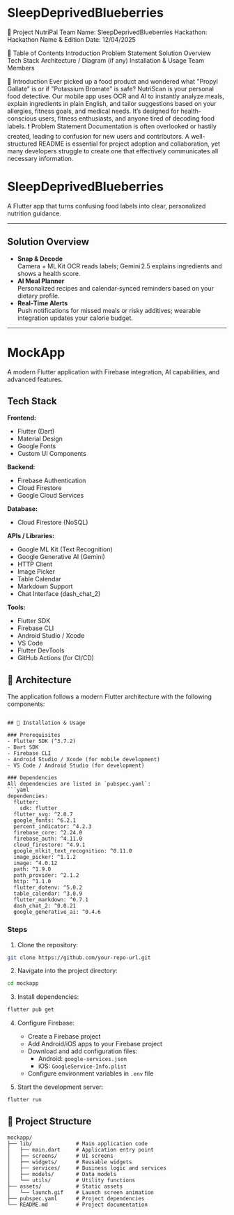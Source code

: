 # SleepDeprivedBlueberries
🚀 Project NutriPal
Team Name: SleepDeprivedBlueberries
Hackathon: Hackathon Name & Edition
Date: 12/04/2025

📖 Table of Contents
Introduction
Problem Statement
Solution Overview
Tech Stack
Architecture / Diagram (if any)
Installation & Usage
Team Members

🧠 Introduction
Ever picked up a food product and wondered what "Propyl Gallate" is or if "Potassium Bromate" is safe? NutriScan is your personal food detective. Our mobile app uses OCR and AI to instantly analyze meals, explain ingredients in plain English, and tailor suggestions based on your allergies, fitness goals, and medical needs. It’s designed for health-conscious users, fitness enthusiasts, and anyone tired of decoding food labels.
❗ Problem Statement
Documentation is often overlooked or hastily created, leading to confusion for new users and contributors. A well-structured README is essential for project adoption and collaboration, yet many developers struggle to create one that effectively communicates all necessary information.

# SleepDeprivedBlueberries

A Flutter app that turns confusing food labels into clear, personalized nutrition guidance.

---

## Solution Overview

- **Snap & Decode**  
  Camera + ML Kit OCR reads labels; Gemini 2.5 explains ingredients and shows a health score.  
- **AI Meal Planner**  
  Personalized recipes and calendar‑synced reminders based on your dietary profile.  
- **Real‑Time Alerts**  
  Push notifications for missed meals or risky additives; wearable integration updates your calorie budget.

---

# MockApp

A modern Flutter application with Firebase integration, AI capabilities, and advanced features.

## Tech Stack

**Frontend:**
- Flutter (Dart)
- Material Design
- Google Fonts
- Custom UI Components

**Backend:**
- Firebase Authentication
- Cloud Firestore
- Google Cloud Services

**Database:**
- Cloud Firestore (NoSQL)

**APIs / Libraries:**
- Google ML Kit (Text Recognition)
- Google Generative AI (Gemini)
- HTTP Client
- Image Picker
- Table Calendar
- Markdown Support
- Chat Interface (dash_chat_2)

**Tools:**
- Flutter SDK
- Firebase CLI
- Android Studio / Xcode
- VS Code
- Flutter DevTools
- GitHub Actions (for CI/CD)

## 🧩 Architecture

The application follows a modern Flutter architecture with the following components:


```

## 🧪 Installation & Usage

### Prerequisites
- Flutter SDK (^3.7.2)
- Dart SDK
- Firebase CLI
- Android Studio / Xcode (for mobile development)
- VS Code / Android Studio (for development)

### Dependencies
All dependencies are listed in `pubspec.yaml`:
```yaml
dependencies:
  flutter:
    sdk: flutter
  flutter_svg: ^2.0.7
  google_fonts: ^6.2.1
  percent_indicator: ^4.2.3
  firebase_core: ^2.24.0
  firebase_auth: ^4.11.0
  cloud_firestore: ^4.9.1
  google_mlkit_text_recognition: ^0.11.0
  image_picker: ^1.1.2
  image: ^4.0.12
  path: ^1.9.0
  path_provider: ^2.1.2
  http: ^1.1.0
  flutter_dotenv: ^5.0.2
  table_calendar: ^3.0.9
  flutter_markdown: ^0.7.1
  dash_chat_2: ^0.0.21
  google_generative_ai: ^0.4.6
```

### Steps

1. Clone the repository:
```bash
git clone https://github.com/your-repo-url.git
```

2. Navigate into the project directory:
```bash
cd mockapp
```

3. Install dependencies:
```bash
flutter pub get
```

4. Configure Firebase:
   - Create a Firebase project
   - Add Android/iOS apps to your Firebase project
   - Download and add configuration files:
     - Android: `google-services.json`
     - iOS: `GoogleService-Info.plist`
   - Configure environment variables in `.env` file

5. Start the development server:
```bash
flutter run
```

## 📌 Project Structure
```
mockapp/
├── lib/              # Main application code
│   ├── main.dart     # Application entry point
│   ├── screens/      # UI screens
│   ├── widgets/      # Reusable widgets
│   ├── services/     # Business logic and services
│   ├── models/       # Data models
│   └── utils/        # Utility functions
├── assets/           # Static assets
│   └── launch.gif    # Launch screen animation
├── pubspec.yaml      # Project dependencies
└── README.md         # Project documentation
```

